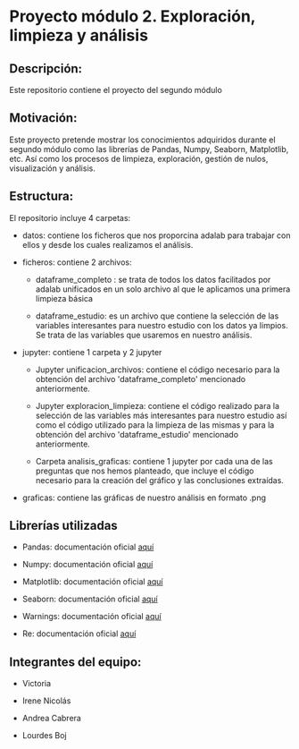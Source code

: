 # Proyecto módulo 2. Exploración, limpieza y análisis

## Descripción:

Este repositorio contiene el proyecto del segundo módulo 

## Motivación:

Este proyecto pretende mostrar los conocimientos adquiridos durante el segundo módulo como las librerías de Pandas, Numpy, Seaborn, Matplotlib, etc. Así como los procesos de limpieza, exploración, gestión de nulos, visualización y análisis.

## Estructura:

El repositorio incluye 4 carpetas:

- datos: contiene los ficheros que nos proporcina adalab para trabajar con ellos y desde los cuales realizamos el análisis.

- ficheros: contiene 2 archivos:

    - dataframe_completo : se trata de todos los datos facilitados por adalab unificados en un solo archivo al que le aplicamos una primera limpieza básica

    - dataframe_estudio: es un archivo que contiene la selección de las variables interesantes para nuestro estudio con los datos ya limpios. Se trata de las variables que usaremos en nuestro análisis.

- jupyter: contiene 1 carpeta y 2 jupyter

    - Jupyter unificacion_archivos: contiene el código necesario para la obtención del archivo 'dataframe_completo' mencionado anteriormente.

    - Jupyter exploracion_limpieza: contiene el código realizado para la selección de las variables más interesantes para nuestro estudio así como el código utilizado para la limpieza de las mismas y para la obtención del archivo 'dataframe_estudio' mencionado anteriormente.

    - Carpeta analisis_graficas: contiene 1 jupyter por cada una de las preguntas que nos hemos planteado, que incluye el código necesario para la creación del gráfico y las conclusiones extraídas.

- graficas: contiene las gráficas de nuestro análisis en formato .png

## Librerías utilizadas

- Pandas: documentación oficial [aquí](https://pandas.pydata.org/docs/)

- Numpy: documentación oficial [aquí](https://numpy.org/doc/stable/user/)

- Matplotlib: documentación oficial [aquí](https://matplotlib.org/stable/users/index.html)

- Seaborn: documentación oficial [aquí](https://seaborn.pydata.org/tutorial.html)

- Warnings: documentación oficial [aquí](https://docs.python.org/3/library/warnings.html)

- Re: documentación oficial [aquí](https://docs.python.org/3/library/re.html)

## Integrantes del equipo:

- Victoria

- Irene Nicolás

- Andrea Cabrera

- Lourdes Boj

